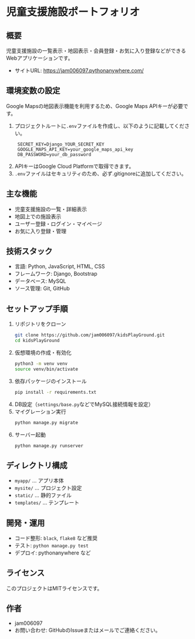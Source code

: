 # 児童支援施設ポートフォリオ

## 概要
児童支援施設の一覧表示・地図表示・会員登録・お気に入り登録などができるWebアプリケーションです。

- サイトURL: https://jam006097.pythonanywhere.com/

## 環境変数の設定
Google Mapsの地図表示機能を利用するため、Google Maps APIキーが必要です。

1. プロジェクトルートに`.env`ファイルを作成し、以下のように記載してください。
   ```env
    SECRET_KEY=Django_YOUR_SECRET_KEY
    GOOGLE_MAPS_API_KEY=your_google_maps_api_key
    DB_PASSWORD=your_db_password
   ```
2. APIキーはGoogle Cloud Platformで取得できます。
3. `.env`ファイルはセキュリティのため、必ず.gitignoreに追加してください。

## 主な機能
- 児童支援施設の一覧・詳細表示
- 地図上での施設表示
- ユーザー登録・ログイン・マイページ
- お気に入り登録・管理

## 技術スタック
- 言語: Python, JavaScript, HTML, CSS
- フレームワーク: Django, Bootstrap
- データベース: MySQL
- ソース管理: Git, GitHub

## セットアップ手順
1. リポジトリをクローン
   ```bash
   git clone https://github.com/jam006097/kidsPlayGround.git
   cd kidsPlayGround
   ```
2. 仮想環境の作成・有効化
   ```bash
   python3 -m venv venv
   source venv/bin/activate
   ```
3. 依存パッケージのインストール
   ```bash
   pip install -r requirements.txt
   ```
4. DB設定（`settings/base.py`などでMySQL接続情報を設定）
5. マイグレーション実行
   ```bash
   python manage.py migrate
   ```
6. サーバー起動
   ```bash
   python manage.py runserver
   ```

## ディレクトリ構成
- `myapp/` ... アプリ本体
- `mysite/` ... プロジェクト設定
- `static/` ... 静的ファイル
- `templates/` ... テンプレート

## 開発・運用
- コード整形: `black`, `flake8` など推奨
- テスト: `python manage.py test`
- デプロイ: pythonanywhere など

## ライセンス
このプロジェクトはMITライセンスです。

## 作者
- jam006097
- お問い合わせ: GitHubのIssueまたはメールでご連絡ください。
